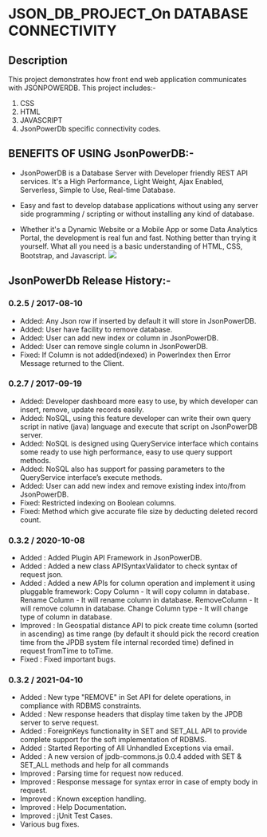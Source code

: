 # JSON_DB_PROJECT_On DATABASE CONNECTIVITY 
## Description
This project demonstrates how front end web application communicates with JSONPOWERDB. This project includes:-
1. CSS
2. HTML
3. JAVASCRIPT
4. JsonPowerDb specific connectivity codes.

## BENEFITS OF USING JsonPowerDB:-
- JsonPowerDB is a Database Server with Developer friendly REST API services. It's a High Performance, Light Weight, Ajax Enabled, Serverless, Simple to Use, Real-time     Database.

- Easy and fast to develop database applications without using any server side programming / scripting or without installing any kind of database.

- Whether it's a Dynamic Website or a Mobile App or some Data Analytics Portal, the development is real fun and fast. Nothing better than trying it yourself. What all     you need is a basic understanding of HTML, CSS, Bootstrap, and Javascript.
![](/Screenshot(870).png)

## JsonPowerDb Release History:-
### 0.2.5 / 2017-08-10
 * Added: Any Json row if inserted by default it will store in JsonPowerDB.
 * Added: User have facility to remove database.
 * Added: User can add new index or column in JsonPowerDB.
 * Added: User can remove single column in JsonPowerDB.
 * Fixed: If Column is not added(indexed) in PowerIndex then Error Message returned to the Client.
### 0.2.7 / 2017-09-19
 * Added: Developer dashboard more easy to use, by which developer can insert, remove, update records easily.
 * Added: NoSQL, using this feature developer can write their own query script in native (java) language and execute that script on JsonPowerDB server.
 * Added: NoSQL is designed using QueryService interface which contains some ready to use high performance, easy to use query support methods.
 * Added: NoSQL also has support for passing parameters to the QueryService interface’s execute methods.
 * Added: User can add new index and remove existing index into/from JsonPowerDB.
 * Fixed: Restricted indexing on Boolean columns.
 * Fixed: Method which give accurate file size by deducting deleted record count.
### 0.3.2 / 2020-10-08
* Added : Added Plugin API Framework in JsonPowerDB.
* Added : Added a new class APISyntaxValidator to check syntax of request json.
* Added : Added a new APIs for column operation and implement it using pluggable framework:
             Copy Column - It will copy column in database.
             Rename Column - It will rename column in database.
             RemoveColumn - It will remove column in database.
             Change Column type - It will change type of column in database.
* Improved : In Geospatial distance API to pick create time column (sorted in ascending) as time range 
             (by default it should pick the record creation time from the JPDB system file internal 
             recorded time) defined in request fromTime to toTime.
* Fixed : Fixed important bugs.  
### 0.3.2 / 2021-04-10
* Added : New type "REMOVE" in Set API for delete operations, in compliance with RDBMS constraints.
* Added : New response headers that display time taken by the JPDB server to serve request.
* Added : ForeignKeys functionality in SET and SET_ALL API to provide complete support for the soft implementation of RDBMS.
* Added : Started Reporting of All Unhandled Exceptions via email.
* Added : A new version of jpdb-commons.js 0.0.4 added with SET & SET_ALL methods and help for all commands
* Improved : Parsing time for request now reduced.
* Improved : Response message for syntax error in case of empty body in request.
* Improved : Known exception handling.
* Improved : Help Documentation.
* Improved : jUnit Test Cases.
* Various bug fixes.

